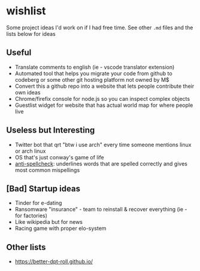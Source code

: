 # wishlist
Some project ideas I'd work on if I had free time. See other `.md` files and the lists below for ideas

## Useful
- Translate comments to english (ie - vscode translator extension)
- Automated tool that helps you migrate your code from github to codeberg or some other git hosting platform not owned by M$
- Convert this a github repo into a website that lets people contribute their own ideas
- Chrome/firefix console for node.js so you can inspect complex objects
- Guestlist widget for website that has actual world map for where people live

## Useless but Interesting
- Twitter bot that qrt "btw i use arch" every time someone mentions linux or arch linux
- OS that's just conway's game of life
- [anti-spellcheck](https://twitter.com/hoffridder/status/1362180211392065536?s=20): underlines words that are spelled correctly and gives most common mispellings

## \[Bad] Startup ideas
- Tinder for e-dating
- Ransomware "insurance" - team to reinstall & recover everything (ie - for factories)
- Like wikipedia but for news
- Racing game with proper elo-system

## Other lists
- https://better-dpt-roll.github.io/
